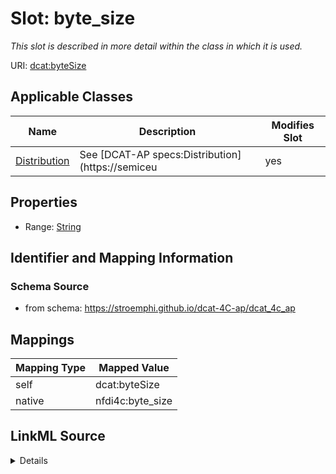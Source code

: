 

# Slot: byte_size


_This slot is described in more detail within the class in which it is used._





URI: [dcat:byteSize](http://www.w3.org/ns/dcat#byteSize)



<!-- no inheritance hierarchy -->





## Applicable Classes

| Name | Description | Modifies Slot |
| --- | --- | --- |
| [Distribution](Distribution.md) | See [DCAT-AP specs:Distribution](https://semiceu |  yes  |







## Properties

* Range: [String](String.md)





## Identifier and Mapping Information







### Schema Source


* from schema: https://stroemphi.github.io/dcat-4C-ap/dcat_4c_ap




## Mappings

| Mapping Type | Mapped Value |
| ---  | ---  |
| self | dcat:byteSize |
| native | nfdi4c:byte_size |




## LinkML Source

<details>
```yaml
name: byte_size
description: This slot is described in more detail within the class in which it is
  used.
from_schema: https://stroemphi.github.io/dcat-4C-ap/dcat_4c_ap
rank: 1000
slot_uri: dcat:byteSize
alias: byte_size
domain_of:
- Distribution
range: string

```
</details>